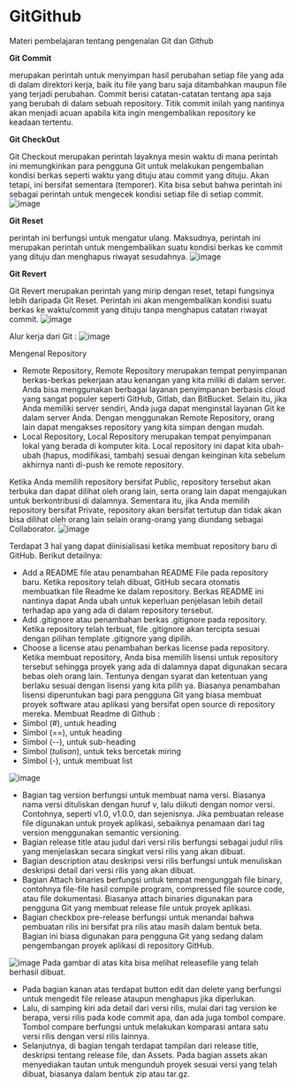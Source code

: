 # GitGithub
Materi pembelajaran tentang pengenalan Git dan Github

**Git Commit**

merupakan perintah untuk menyimpan hasil perubahan setiap file yang ada di dalam direktori kerja, baik itu file yang baru saja ditambahkan maupun file yang terjadi      perubahan.
Commit berisi catatan-catatan tentang apa saja yang berubah di dalam sebuah repository. Titik commit inilah yang nantinya akan menjadi acuan apabila kita ingin       mengembalikan repository ke keadaan tertentu.


**Git CheckOut**

Git Checkout merupakan perintah layaknya mesin waktu di mana perintah ini memungkinkan para pengguna Git untuk melakukan pengembalian kondisi berkas seperti waktu yang dituju atau commit yang dituju. Akan tetapi, ini bersifat sementara (temporer). Kita bisa sebut bahwa perintah ini sebagai perintah untuk mengecek kondisi setiap file di setiap commit.
![image](https://user-images.githubusercontent.com/92366497/220066048-a6713b93-3c52-4764-8381-2de279be5b54.png)

**Git Reset**

perintah ini berfungsi untuk mengatur ulang. Maksudnya, perintah ini merupakan perintah untuk mengembalikan suatu kondisi berkas ke commit yang dituju dan menghapus riwayat sesudahnya.
![image](https://user-images.githubusercontent.com/92366497/220066325-d8f3b656-78af-4cc4-91b1-4d137a0d3353.png)

**Git Revert**

Git Revert merupakan perintah yang mirip dengan reset, tetapi fungsinya lebih daripada Git Reset. Perintah ini akan mengembalikan kondisi suatu berkas ke waktu/commit yang dituju tanpa menghapus catatan riwayat commit.
![image](https://user-images.githubusercontent.com/92366497/220066463-3375e839-8c19-4b93-826b-e1b29a19f598.png)

Alur kerja dari Git :
![image](https://user-images.githubusercontent.com/92366497/220066550-0bd9ba79-66da-4666-897a-6a1c0fa4d5e4.png)

Mengenal Repository
* Remote Repository, Remote Repository merupakan tempat penyimpanan berkas-berkas pekerjaan atau kenangan yang kita miliki di dalam server. Anda bisa menggunakan   berbagai layanan penyimpanan berbasis cloud yang sangat populer seperti GitHub, Gitlab, dan BitBucket. Selain itu, jika Anda memiliki server sendiri, Anda juga dapat menginstal layanan Git ke dalam server Anda. Dengan menggunakan Remote Repository, orang lain dapat mengakses repository yang kita simpan dengan mudah.
* Local Repository, Local Repository merupakan tempat penyimpanan lokal yang berada di komputer kita. Local repository ini dapat kita ubah-ubah (hapus, modifikasi, tambah) sesuai dengan keinginan kita sebelum akhirnya nanti di-push ke remote repository.

Ketika Anda memilih repository bersifat Public, repository tersebut akan terbuka dan dapat dilihat oleh orang lain, serta orang lain dapat mengajukan untuk berkontribusi di dalamnya. Sementara itu, jika Anda memilih repository bersifat Private, repository akan bersifat tertutup dan tidak akan bisa dilihat oleh orang lain selain orang-orang yang diundang sebagai Collaborator.
![image](https://user-images.githubusercontent.com/92366497/220066757-1d3cfaba-811f-40ac-8d51-bd1e24120065.png)


Terdapat 3 hal yang dapat diinisialisasi ketika membuat repository baru di GitHub. Berikut detailnya:
* Add a README file atau penambahan README File pada repository baru. Ketika repository telah dibuat, GitHub secara otomatis membuatkan file Readme ke dalam repository. Berkas README ini nantinya dapat Anda ubah untuk keperluan penjelasan lebih detail terhadap apa yang ada di dalam repository tersebut.
* Add .gitignore atau penambahan berkas .gitignore pada repository. Ketika repository telah terbuat, file .gitignore akan tercipta sesuai dengan pilihan template .gitignore yang dipilih.
* Choose a license atau penambahan berkas license pada repository. Ketika membuat repository, Anda bisa memilih lisensi untuk repository tersebut sehingga proyek yang ada di dalamnya dapat digunakan secara bebas oleh orang lain. Tentunya dengan syarat dan ketentuan yang berlaku sesuai dengan lisensi yang kita pilih ya. Biasanya penambahan lisensi diperuntukan bagi para pengguna Git yang biasa membuat proyek software atau aplikasi yang bersifat open source di repository mereka.
Membuat Readme di Github :
* Simbol (#), untuk heading
* Simbol (==), untuk heading
* Simbol (--), untuk sub-heading
* Simbol (*tulisan*), untuk teks bercetak miring
* Simbol (-), untuk membuat list

![image](https://user-images.githubusercontent.com/92366497/220067027-c375e44f-eaac-4679-b3c3-aa36694f015b.png)
* Bagian tag version berfungsi untuk membuat nama versi. Biasanya nama versi dituliskan dengan huruf v, lalu diikuti dengan nomor versi. Contohnya, seperti v1.0, v1.0.0, dan sejenisnya. Jika pembuatan release file digunakan untuk proyek aplikasi, sebaiknya penamaan dari tag version menggunakan semantic versioning.
* Bagian release title atau judul dari versi rilis berfungsi sebagai judul rilis yang menjelaskan secara singkat versi rilis yang akan dibuat.
* Bagian description atau deskripsi versi rilis berfungsi untuk menuliskan deskripsi detail dari versi rilis yang akan dibuat.
* Bagian Attach binaries berfungsi untuk tempat mengunggah file binary, contohnya file-file hasil compile program, compressed file source code, atau file dokumentasi. Biasanya attach binaries digunakan para pengguna Git yang membuat release file untuk proyek aplikasi.
* Bagian checkbox pre-release berfungsi untuk menandai bahwa pembuatan rilis ini bersifat pra rilis atau masih dalam bentuk beta. Bagian ini biasa digunakan para pengguna Git yang sedang dalam pengembangan proyek aplikasi di repository GitHub.

![image](https://user-images.githubusercontent.com/92366497/220067234-723ef187-d035-489d-9378-ff478ca8e93f.png)
Pada gambar di atas kita bisa melihat releasefile yang telah berhasil dibuat. 
* Pada bagian kanan atas terdapat button edit dan delete yang berfungsi untuk mengedit file release ataupun menghapus jika diperlukan.
* Lalu, di samping kiri ada detail dari versi rilis, mulai dari tag version ke berapa, versi rilis pada kode commit apa, dan ada juga tombol compare. Tombol compare berfungsi untuk melakukan komparasi antara satu versi rilis dengan versi rilis lainnya.
* Selanjutnya, di bagian tengah terdapat tampilan dari release title, deskripsi tentang release file, dan Assets. Pada bagian assets akan menyediakan tautan untuk mengunduh proyek sesuai versi yang telah dibuat, biasanya dalam bentuk zip atau tar.gz.
